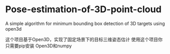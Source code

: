 # Pose-estimation-of-3D-point-cloud
A simple algorithm for minimum bounding box detection of 3D targets using open3d

这个项目基于Open3D，实现了固定场景下的目标三维姿态估计
使用这个项目你只需要pip安装 Open3D和numpy
